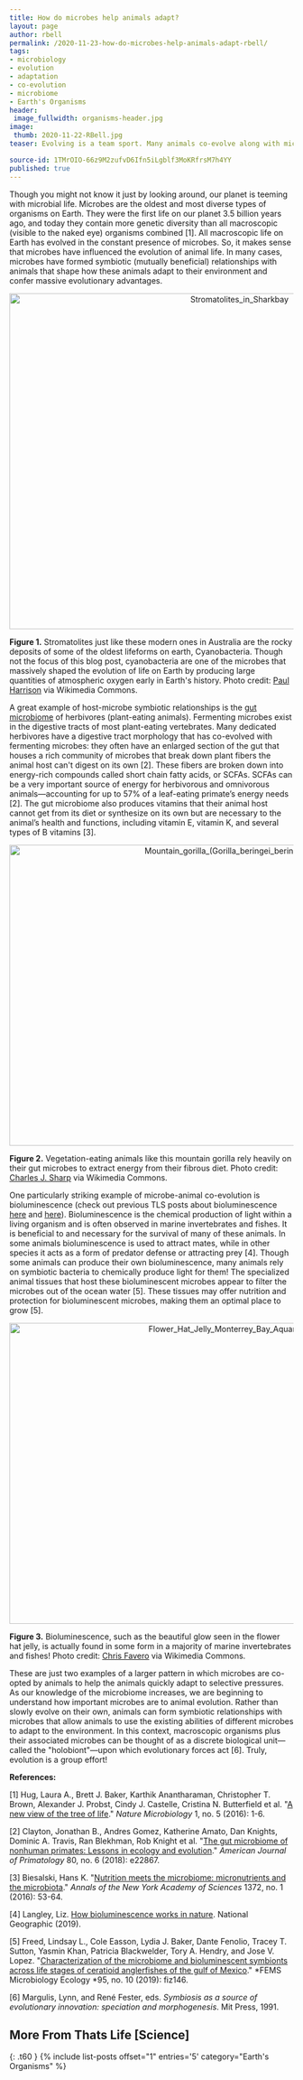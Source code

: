 ```yaml
---
title: How do microbes help animals adapt?
layout: page
author: rbell
permalink: /2020-11-23-how-do-microbes-help-animals-adapt-rbell/
tags:
- microbiology
- evolution
- adaptation
- co-evolution
- microbiome
- Earth's Organisms
header:
 image_fullwidth: organisms-header.jpg
image:
 thumb: 2020-11-22-RBell.jpg
teaser: Evolving is a team sport. Many animals co-evolve along with microbes in a symbiotic relationship.

source-id: 1TMrOIO-66z9M2zufvD6Ifn5iLgblf3MoKRfrsM7h4YY
published: true
---
```


Though you might not know it just by looking around, our planet is teeming with microbial life. Microbes are the oldest and most diverse types of organisms on Earth. They were the first life on our planet 3.5 billion years ago, and today they contain more genetic diversity than all macroscopic (visible to the naked eye) organisms combined [1]. All macroscopic life on Earth has evolved in the constant presence of microbes. So, it makes sense that microbes have influenced the evolution of animal life. In many cases, microbes have formed symbiotic (mutually beneficial) relationships with animals that shape how these animals adapt to their environment and confer massive evolutionary advantages.

<center><a data-flickr-embed="true" href="https://www.flickr.com/photos/139839751@N06/50548652147/in/dateposted-public/" title="Stromatolites_in_Sharkbay"><img src="https://live.staticflickr.com/65535/50548652147_b197c0ae60_c.jpg" width="800" height="595" alt="Stromatolites_in_Sharkbay"></a><script async src="//embedr.flickr.com/assets/client-code.js" charset="utf-8"></script></center>

**Figure 1.** Stromatolites just like these modern ones in Australia are the rocky deposits of some of the oldest lifeforms on earth, Cyanobacteria. Though not the focus of this blog post, cyanobacteria are one of the microbes that massively shaped the evolution of life on Earth by producing large quantities of atmospheric oxygen early in Earth's history. Photo credit: [Paul Harrison](https://commons.wikimedia.org/wiki/File:Stromatolites_in_Sharkbay.jpg) via Wikimedia Commons.

A great example of host-microbe symbiotic relationships is the [gut ](http://thatslifesci.com/2016-08-11-If-you-don't-care-for-your-microbiome-SHa/)[microbiome](http://thatslifesci.com/2016-08-11-If-you-don't-care-for-your-microbiome-SHa/) of herbivores (plant-eating animals). Fermenting microbes exist in the digestive tracts of most plant-eating vertebrates. Many dedicated herbivores have a digestive tract morphology that has co-evolved with fermenting microbes: they often have an enlarged section of the gut that houses a rich community of microbes that break down plant fibers the animal host can't digest on its own [2]. These fibers are broken down into energy-rich compounds called short chain fatty acids, or SCFAs. SCFAs can be a very important source of energy for herbivorous and omnivorous animals—accounting for up to 57% of a leaf-eating primate’s energy needs [2]. The gut microbiome also produces vitamins that their animal host cannot get from its diet or synthesize on its own but are necessary to the animal’s health and functions, including vitamin E, vitamin K, and several types of B vitamins [3].

<center><a data-flickr-embed="true" href="https://www.flickr.com/photos/139839751@N06/50547788528/in/dateposted-public/" title="Mountain_gorilla_(Gorilla_beringei_beringei)_eating"><img src="https://live.staticflickr.com/65535/50547788528_05385fcf9a_c.jpg" width="800" height="533" alt="Mountain_gorilla_(Gorilla_beringei_beringei)_eating"></a><script async src="//embedr.flickr.com/assets/client-code.js" charset="utf-8"></script></center>

**Figure 2.** Vegetation-eating animals like this mountain gorilla rely heavily on their gut microbes to extract energy from their fibrous diet. Photo credit: [Charles J. Sharp](https://commons.wikimedia.org/wiki/File:Mountain_gorilla_(Gorilla_beringei_beringei)_eating.jpg) via Wikimedia Commons.

One particularly striking example of microbe-animal co-evolution is bioluminescence (check out previous TLS posts about bioluminescence [here](http://thatslifesci.com/2019-06-10-Things-That-Glow-Pink-in-the-Night-RBell/) and [here](http://thatslifesci.com/2019-01-28-Let-It-Glow-NRaytselis/)). Bioluminescence is the chemical production of light within a living organism and is often observed in marine invertebrates and fishes. It is beneficial to and necessary for the survival of many of these animals. In some animals bioluminescence is used to attract mates, while in other species it acts as a form of predator defense or attracting prey [4]. Though some animals can produce their own bioluminescence, many animals rely on symbiotic bacteria to chemically produce light for them! The specialized animal tissues that host these bioluminescent microbes appear to filter the microbes out of the ocean water [5]. These tissues may offer nutrition and protection for bioluminescent microbes, making them an optimal place to grow [5]. 

<center><a data-flickr-embed="true" href="https://www.flickr.com/photos/139839751@N06/50548520116/in/dateposted-public/" title="Flower_Hat_Jelly_Monterrey_Bay_Aquarium_2015"><img src="https://live.staticflickr.com/65535/50548520116_1026ddfe6e_c.jpg" width="800" height="533" alt="Flower_Hat_Jelly_Monterrey_Bay_Aquarium_2015"></a><script async src="//embedr.flickr.com/assets/client-code.js" charset="utf-8"></script></center>

**Figure 3.** Bioluminescence, such as the beautiful glow seen in the flower hat jelly, is actually found in some form in a majority of marine invertebrates and fishes! Photo credit: [Chris Favero](https://commons.wikimedia.org/wiki/File:Flower_Hat_Jelly_Monterrey_Bay_Aquarium_2015.jpg) via Wikimedia Commons.

These are just two examples of a larger pattern in which microbes are co-opted by animals to help the animals quickly adapt to selective pressures. As our knowledge of the microbiome increases, we are beginning to understand how important microbes are to animal evolution. Rather than slowly evolve on their own, animals can form symbiotic relationships with microbes that allow animals to use the existing abilities of different microbes to adapt to the environment. In this context, macroscopic organisms plus their associated microbes can be thought of as a discrete biological unit—called the "holobiont"—upon which evolutionary forces act [6]. Truly, evolution is a group effort!

**References:**

[1] Hug, Laura A., Brett J. Baker, Karthik Anantharaman, Christopher T. Brown, Alexander J. Probst, Cindy J. Castelle, Cristina N. Butterfield et al. "[A new view of the tree of life](https://www.nature.com/articles/nmicrobiol201648)." *Nature Microbiology* 1, no. 5 (2016): 1-6.

[2] Clayton, Jonathan B., Andres Gomez, Katherine Amato, Dan Knights, Dominic A. Travis, Ran Blekhman, Rob Knight et al. "[The gut microbiome of nonhuman primates: Lessons in ecology and evolution](https://onlinelibrary.wiley.com/doi/abs/10.1002/ajp.22867)." *American Journal of Primatology* 80, no. 6 (2018): e22867.

[3] Biesalski, Hans K. "[Nutrition meets the microbiome: micronutrients and the microbiota](https://nyaspubs.onlinelibrary.wiley.com/doi/abs/10.1111/nyas.13145)." *Annals of the New York Academy of Sciences* 1372, no. 1 (2016): 53-64.

[4] Langley, Liz. [How bioluminescence works in nature](https://www.nationalgeographic.com/animals/reference/bioluminescence-animals-ocean-glowing/). National Geographic (2019).

[5] Freed, Lindsay L., Cole Easson, Lydia J. Baker, Dante Fenolio, Tracey T. Sutton, Yasmin Khan, Patricia Blackwelder, Tory A. Hendry, and Jose V. Lopez. "[Characterization of the microbiome and bioluminescent symbionts across life stages of ceratioid anglerfishes of the gulf of Mexico](https://www.ncbi.nlm.nih.gov/pmc/articles/PMC6778416/)." *FEMS Microbiology Ecology *95, no. 10 (2019): fiz146.

[6] Margulis, Lynn, and René Fester, eds. *Symbiosis as a source of evolutionary innovation: speciation and morphogenesis*. Mit Press, 1991.

## More From Thats Life [Science]
{: .t60 }
{% include list-posts offset="1" entries='5' category="Earth's Organisms" %}
